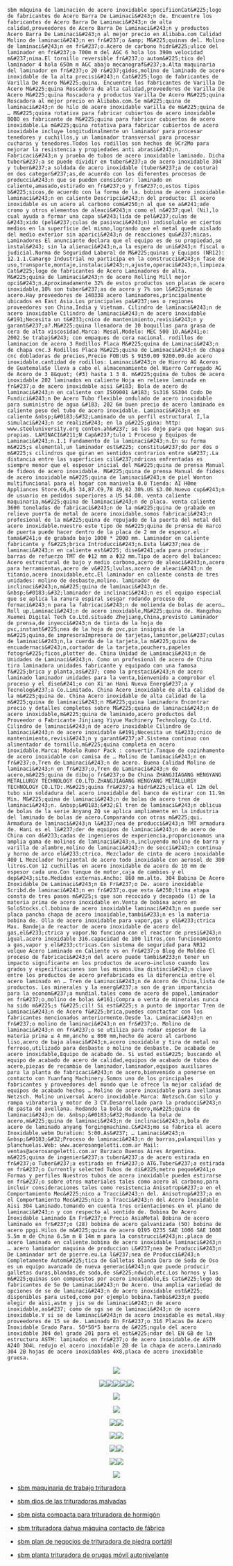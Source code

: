 
```
sbm máquina de laminación de acero inoxidable specifiionCat&#225;logo de fabricantes de Acero Barra De Laminaci&#243;n de. Encuentre los fabricantes de Acero Barra De Laminaci&#243;n de alta calidad,proveedores de Acero Barra De Laminaci&#243;n y productos Acero Barra De Laminaci&#243;n al mejor precio en Alibaba.com Calidad Molino de laminaci&#243;n en fr&#237;o &amp; M&#225;quinas del. Molino de laminaci&#243;n en fr&#237;o.Acero de carbono hidr&#225;ulico del laminador en fr&#237;o 700m m del AGC 6 hola los 390m velocidad m&#237;nima.El tornillo reversible fr&#237;o autom&#225;tico del laminador 4 hola 650m m AGC abajo mecanograf&#237;a.Alta maquinaria del laminador en fr&#237;o 20 r&#237;gidos,molino de laminado de acero inoxidable de la alta precisi&#243;n Cat&#225;logo de fabricantes de Varilla De Acero M&#225;quina. Encuentre los fabricantes de Varilla De Acero M&#225;quina Roscadora de alta calidad,proveedores de Varilla De Acero M&#225;quina Roscadora y productos Varilla De Acero M&#225;quina Roscadora al mejor precio en Alibaba.com.Se m&#225;quina de laminaci&#243;n de hilo de acero inoxidable varilla de m&#225;quina de … M&#225;quina rotativa para fabricar cubiertos de acero inoxidable BOBO es fabricante de M&#225;quina para fabricar cubiertos de acero inoxidable.La m&#225;quina rotativa para fabricar cubiertos de acero inoxidable incluye longitudinalmente un laminador para procesar tenedores y cuchillos,y un laminador transversal para procesar cucharas y tenedores.Todos los rodillos son hechos de 9Cr2Mo para mejorar la resistencia y propiedades anti abrasi&#243;n. Fabricaci&#243;n y prueba de tubos de acero inoxidable laminado. Dicha tuber&#237;a se puede dividir en tuber&#237;a de acero inoxidable 304 y tuber&#237;a soldada de acero inoxidable (tuber&#237;a de costura) en dos categor&#237;as,de acuerdo con los diferentes procesos de producci&#243;n que se pueden considerar: laminado en caliente,amasado,estirado en fr&#237;o y fr&#237;o,estos tipos b&#225;sicos,de acuerdo con la forma de la. bobina de acero inoxidable laminaci&#243;n en caliente Descripci&#243;n del producto: El acero inoxidable es un acero al carbono com&#250;n al que se a&#241;ade cromo y otros elementos de aleaci&#243;n como el n&#237;quel (Ni),lo cual ayuda a formar una capa s&#243;lida de pel&#237;culas de &#243;xido (pel&#237;culas de pasivaci&#243;n) indisoluble en ciertos medios en la superficie del mismo,logrando que el metal quede aislado del medio exterior sin aparici&#243;n de reacciones qu&#237;micas. Laminadores El anunciante declara que el equipo es de su propiedad,se instal&#243; sin la alienaci&#243;n,a la espera de uni&#243;n fiscal o judicial.Norma de Seguridad Laboral de M&#225;quinas y Equipos (NR12): 12.1.1.Camargo Industrial no participa en la construcci&#243;n fase de uso,transporte,montaje,instalaci&#243;n,ajuste,operaci&#243;n,limpieza,mantenimiento. Cat&#225;logo de fabricantes de Acero Laminadores de alta. M&#225;quina de laminaci&#243;n de acero Rolling Mill mejor opci&#243;n.Aproximadamente 32% de estos productos son placas de acero inoxidable,10% son tuber&#237;as de acero y 7% son l&#225;minas de acero.Hay proveedores de 140338 acero laminadores,principalmente ubicados en East Asia.Los principales pa&#237;ses o regiones proveedores son China,India y Vietnam. Cilindro de laminaci&#243;n de acero inoxidable Cilindro de laminaci&#243;n de acero inoxidable &#191;Necesita un t&#233;cnico de mantenimiento,revisi&#243;n y garant&#237;a?.M&#225;quina llenadora de 10 boquillas para grasa de cera de alta viscosidad.Marca: Mesal.Modelo: MEC 500 10.A&#241;o: 2002.Se trabaj&#243; con empaques de cera nacional. rodillos de laminacion de acero 3 Rodillos Placa M&#225;quina de Laminaci&#243;n de chapa cnc.3 Rodillos Placa M&#225;quina de Laminaci&#243;n de chapa cnc dobladoras de precios,Precio FOB:US $ 9150.00 9200.00.de acero inoxidable.cantidad de rodillos: Laminaci&#243;n de Hierro AG Aceros de GuatemalaSe lleva a cabo el almacenamiento del Hierro Corrugado AG de Acero de 3 8&quot; (#3) hasta 1 3 8. m&#225;quina de tubos de acero inoxidable 202 laminados en caliente Hoja en relieve laminada en fr&#237;o de acero inoxidable aisi &#183; Bola de acero de laminaci&#243;n en caliente con ISO9001 &#183; Ss316 SS304 Codo De Fundici&#243;n De Acero Tubo flexible ondulado de acero inoxidable para suministro de agua &#183; 202 6m buen precio de acero laminado en caliente peso del tubo de acero inoxidable. Laminaci&#243;n en caliente &nbsp;&#0183;&#32;Laminado de un perfil estructural I,la simulaci&#243;n se realiz&#243; en la p&#225;gina: http: www.steeluniversity.org conten.ah&#237; se las dejo para que hagan sus propias. LAMINACI&#211;N Cap&#237;tulo 1 Proceso y Equipos de Laminaci&#243;n.1.1 Fundamento de la laminaci&#243;n.En su forma m&#225;s elemental,un laminador est&#225; constitu&#237;do por dos o m&#225;s cilindros que giran en sentidos contrarios entre s&#237;.La distancia entre las superficies cil&#237;ndricas enfrentadas es siempre menor que el espesor inicial del M&#225;quina de prensa Manual de fideos de acero inoxidable. M&#225;quina de prensa Manual de fideos de acero inoxidable m&#225;quina de laminaci&#243;n de piel Wonton multifuncional para el hogar con manivela 0.0 Tienda: AI H0me Appliances Store.€6,85 34,87.€9,78 49,82 30%.US $3.00.Nuevo cup&#243;n de usuario en pedidos superiores a US $4.00. venta caliente maquinaria,m&#225;quina de laminaci&#243;n de placa. venta caliente 3600 toneladas de fabricaci&#243;n de la m&#225;quina de grabado en relieve puerta de metal de acero inoxidable.somos fabricaci&#243;n profesional de la m&#225;quina de repujado de la puerta del metal del acero inoxidable.nuestro este tipo de m&#225;quina de prensa de marco de puerta puede hacer dentro de la placa de 2 mm de espesor.el tama&#241;o de grabado bajo 1000 * 2000 mm. Laminador en caliente fabricante y f&#225;brica Introducci&#243;n.Esta l&#237;nea de laminaci&#243;n en caliente est&#225; dise&#241;ada para producir barras de refuerzo TMT de Φ12 mm a Φ32 mm.Tipo de acero del balanceo: Acero estructural de bajo y medio carbono,acero de aleaci&#243;n,acero para herramientas,acero de v&#225;lvulas,acero de aleaci&#243;n de titanio,acero inoxidable,etc.El laminador en caliente consta de tres unidades: molino de desbaste,molino. laminador de inclinaci&#243;n,m&#225;quina de laminaci&#243;n de. &nbsp;&#0183;&#32;laminador de inclinaci&#243;n es el equipo especial que se aplica la ranura espiral sesgar rodando proceso de formaci&#243;n para la fabricaci&#243;n de molienda de bolas de acero… Roll up,Laminaci&#243;n de acero inoxidable,M&#225;quina de. Hangzhou Xuemei Digital Tech Co.Ltd.situado Zhejiang,China,previsto Laminador de prensa,de inyecci&#243;n de tinta de la hoja de pvc,instant&#225;nea de la hoja de pvc,pin insignia de la m&#225;quina,de impresoraImpresora de tarjetas,lamintor,pel&#237;culas de laminaci&#243;n,la cuerda de la tarjeta,la m&#225;quina de encuadernaci&#243;n,cortador de la tarjeta,pouchers,papeles fotogr&#225;ficos,plotter de. China Unidad de Laminaci&#243;n de Unidades de Laminaci&#243;n. Como un profesional de acero de China tira laminadora unidades fabricante y equipado con una famosa f&#225;brica y planta,as&#237; como la prestaci&#243;n de acero laminado laminador unidades para la venta,bienvenido a comprobar el proceso y el dise&#241;o con Xi'an Hani Nueva Energ&#237;a y Tecnolog&#237;a Co.Limitado. China Acero inoxidable de alta calidad de la m&#225;quina de. China Acero inoxidable de alta calidad de la m&#225;quina de laminaci&#243;n M&#225;quina laminadora Encontrar precio y detalles completos sobre M&#225;quina de laminaci&#243;n de acero inoxidable,m&#225;quina de laminado,acero productos del Proveedor o Fabricante Jinjiang Yiyue Machinery Technology Co.Ltd. Cilindro de laminaci&#243;n de acero inoxidable Cilindro de laminaci&#243;n de acero inoxidable &#191;Necesita un t&#233;cnico de mantenimiento,revisi&#243;n y garant&#237;a?.Sistema continuo con alimentador de tornillo,m&#225;quina completa en acero inoxidable.Marca: Modelo Rumor Pack : convertir.Tanque de cozinhamento de acero inoxidable con camisa de … Molino de laminaci&#243;n en fr&#237;o,Tren de Laminaci&#243;n de acero. Buena Calidad Molino de laminaci&#243;n en fr&#237;o,Tren de Laminaci&#243;n de acero,m&#225;quina de dibujo fr&#237;o De China ZHANGJIAGANG HENGYANG METALLURGY TECHNOLOGY CO.LTD.ZHANGJIAGANG HENGYANG METALLURGY TECHNOLOGY CO.LTD:.M&#225;quina fr&#237;a hidr&#225;ulica el 12m del tubo sin soldadura del acero inoxidable del banco de estirar con 11.9m Min. M&#225;quina de laminaci&#243;n de bolas de acero tren de laminaci&#243;n. &nbsp;&#0183;&#32;El tren de laminaci&#243;n oblicua de bolas de la serie Anyang ZQ se aplica ampliamente en la industria del laminado de bolas de acero.Comparando con otras m&#225;qui. Armadura de laminaci&#243;n l&#237;nea de producci&#243;n TMT armadura de. Hani es el l&#237;der de equipos de laminaci&#243;n de acero de China con d&#233;cadas de ingenieros de experiencia,proporcionamos una amplia gama de molinos de laminaci&#243;n,incluyendo molino de barra y varilla de alambre,molino de laminaci&#243;n de secci&#243;n continua y horno de arco el&#233;ctrico. Mezclador de cinta de acero inoxidable 400 L Mezclador horizontal de acero todo inoxidable con aerosol de 300 litros.Con 12 cuchillas en acero inoxidable de acero de 10 mm de espesor cada uno.Con tanque de motor,caja de cambios y el dep&#243;sito.Medidas externas.Ancho: 860 mm.alto. 304 Bobina De Acero Inoxidable De Laminaci&#243;n En Fr&#237;o De. acero inoxidable Scribd.de laminaci&#243;n en fr&#237;o.que esta &#250;ltima etapa consta de tres pasos m&#225;s que son recocido y decapado (1) de la materia prima de acero inoxidable en.Venta de bobina acero en SoloStocks.cl.bobina de acero inoxidable laminaci&#243;n en puede ser placa pancha chapa de acero inoxidable,tambi&#233;n es la materia bobina de. Olla de acero inoxidable para vapor,gas y el&#233;ctrica Max. Bandeja de reactor de acero inoxidable de acero del gas,el&#233;ctrica y vapor.No funciona con el reactor de presi&#243;n igual.acero inoxidable 316.capacidad de 100 litros,con funcionamiento a gas,vapor y el&#233;ctricas.Con sistema de seguridad para NR12 volque Acero Laminado en Caliente vs en Fr&#237;o Blog de Moldeo El proceso de fabricaci&#243;n del acero puede tambi&#233;n tener un impacto significante en los productos de acero—incluso cuando los grados y especificaciones son los mismos.Una distinci&#243;n clave entre los productos de acero prefabricado es la diferencia entre el acero laminado en … Tren de Laminaci&#243;n de Acero de China,lista de productos. Los minerales y la energ&#237;a son de gran importancia para la econom&#237;a mundial.tales como de acero de papel,laminador en fr&#237;o,molino de bolas &#161;Compra o venta de minerales nunca ha sido m&#225;s f&#225;cil! Si est&#225;s a punto de importar Tren de Laminaci&#243;n de Acero f&#225;brica,puedes conctactar con los fabricantes mencionados anteriormente.Desde la. Laminaci&#243;n en fr&#237;o molino de laminaci&#243;n en fr&#237;o. Molino de laminaci&#243;n en fr&#237;o se utiliza para rodar espesor de la materia prima ≤ 4 mm,ancho ≤ 800 mm,hecho de acero al carbono liso,acero de baja aleaci&#243;n,acero inoxidable y tira de metal no ferroso,utilizado para desbaste o molino de desbaste. De acabado de acero inoxidable,Equipo de acabado de. Si usted est&#225; buscando el equipo de acabado de acero de calidad,equipos de acabado de tubos de acero,piezas de recambio de laminador,laminador,equipos auxiliares para la planta de fabricaci&#243;n de acero,bienvenido a ponerse en contacto con Yuanfang Machinery.Somos uno de los principales fabricantes y proveedores del mundo que le ofrece la mejor calidad de equipos de acabado hechos … Molino de acero inoxidable para avellanas Netzsch. Molino universal Acero inoxidable.Marca: Netzsch.Con silo y rampa vibratoria y motor de 3 CV.Desarrollado para la producci&#243;n de pasta de avellana. Rodando la bola de acero,m&#225;quina de laminaci&#243;n de. &nbsp;&#0183;&#32;Rodando la bola de acero,m&#225;quina de laminaci&#243;n de inclinaci&#243;n,bola de acero de laminado anyang forgingmachine.C&#243;mo se fabrica el acero Inoxidable.webm Duration: 5:00.As&#237; … Laminaci&#243;n &nbsp;&#0183;&#32;Proceso de laminaci&#243;n de barras,palanquillas y planchuelas.Web: www.acerosangeletti.com.ar Mail: ventas@acerosangeletti.com.ar Burzaco Buenos Aires Argentina. m&#225;quina de ingenier&#237;a tuber&#237;a de acero estirada en fr&#237;o Tuber&#237;a estirada en fr&#237;o ATG.Tuber&#237;a estirada en fr&#237;o Currently selected Tubos de di&#225;metro peque&#241;o Formas y perfiles Nuestros tubos de acero inoxidable pueden estirarse en fr&#237;o sobre otros materiales tales como acero al carbono,para incluir consideraciones tales como resistencia Anisotrop&#237;a en el Comportamiento Mec&#225;nico a Tracci&#243;n del. Anisotrop&#237;a en el Comportamiento Mec&#225;nico a Tracci&#243;n del Acero Inoxidable Aisi 304 Laminado.tomando en cuenta tres orientaciones en el plano de laminaci&#243;n y con respecto al sentido de. Bobina De Acero Inoxidable Laminado En Fr&#237;o Precio AsiaMetal Bobina de acero laminado en fr&#237;o (28) bobina de acero galvanizada (50) bobina de acero ppgi.Hilos de m&#225;quina de acero Q195 Q235 SAE 1006 SAE 1008 5.5m m de China 6.5m m 8 14m m para la construcci&#243;n:.placa de acero laminado en caliente.bobina de acero inoxidable laminaci&#243;n … acero laminador maquina de produccion L&#237;nea De Producci&#243;n De Laminador art de pierre.eu.La l&#237;nea de Producci&#243;n Completamente Autom&#225;tica de Galletas blanda Dura de Soda de Oso es un equipo avanzado de nueva generaci&#243;n que puede producir galletas duras,blandas,de soda,de s&#225;ndwich,etc.Los hornos y las m&#225;quinas son compuestos por acero inoxidable,Es Cat&#225;logo de fabricantes de Se De Laminaci&#243;n De Acero. Una amplia variedad de opciones de se de laminaci&#243;n de acero inoxidable est&#225; disponibles para usted,como por ejemplo bobina.Tambi&#233;n puede elegir de aisi,astm y jis se de laminaci&#243;n de acero inoxidable,as&#237; como de sgs se de laminaci&#243;n de acero inoxidable.Y si se de laminaci&#243;n de acero inoxidable es metal.Hay proveedores de 15 se de. Laminado En Fr&#237;o 316 Placas De Acero Inoxidable Grado Para. 50*50*5 barra de &#225;ngulo del acero inoxidable 304 del grado 201 para el est&#225;ndar del EN GB de la estructura ASTM: laminados en fr&#237;o de acero inoxidable.de ASTM A240 304L redujo el acero inoxidable 2B de la chapa de acero.Laminado 304 2B hojas de acero inoxidables 4X8,placa de acero inoxidable gruesa. 
```

<div align="center">

<a href="https://es-crusher.shibang-china.com/github&k=sbm+m%C3%A1quina+de+laminaci%C3%B3n+de+acero+inoxidable+specifiion"><img src="https://static.shibang-china.com/es/crusher/logo.jpg"></a>

<a href="https://es-crusher.shibang-china.com/github&k=sbm+m%C3%A1quina+de+laminaci%C3%B3n+de+acero+inoxidable+specifiion"><img src="https://static.shibang-china.com/es/crusher/index.jpg"></a><a href="https://es-crusher.shibang-china.com/material.htmlgithub&k=sbm+m%C3%A1quina+de+laminaci%C3%B3n+de+acero+inoxidable+specifiion"><img src="https://static.shibang-china.com/es/crusher/material.jpg"></a><a href="https://es-crusher.shibang-china.com/application.htmlgithub&k=sbm+m%C3%A1quina+de+laminaci%C3%B3n+de+acero+inoxidable+specifiion"><img src="https://static.shibang-china.com/es/crusher/application.jpg"></a><a href="https://es-crusher.shibang-china.com/aboutus.htmlgithub&k=sbm+m%C3%A1quina+de+laminaci%C3%B3n+de+acero+inoxidable+specifiion"><img src="https://static.shibang-china.com/es/crusher/aboutus.jpg"></a><a href="https://es-crusher.shibang-china.com/contact.htmlgithub&k=sbm+m%C3%A1quina+de+laminaci%C3%B3n+de+acero+inoxidable+specifiion"><img src="https://static.shibang-china.com/es/crusher/contact.jpg"></a>

<a href="https://es-crusher.shibang-china.com/github&k=sbm+m%C3%A1quina+de+laminaci%C3%B3n+de+acero+inoxidable+specifiion"><img src="https://static.shibang-china.com/es/crusher/banner.jpg"></a>

<a href="https://swt.shibang-china.com/github&k=sbm+m%C3%A1quina+de+laminaci%C3%B3n+de+acero+inoxidable+specifiion"><img src="https://static.shibang-china.com/es/crusher/text.jpg"></a>

<a href="https://swt.shibang-china.com/github&k=sbm+m%C3%A1quina+de+laminaci%C3%B3n+de+acero+inoxidable+specifiion"><img src="https://static.shibang-china.com/es/crusher/chat.jpg"></a><a href="https://es-crusher.shibang-china.com/contact.htmlgithub&k=sbm+m%C3%A1quina+de+laminaci%C3%B3n+de+acero+inoxidable+specifiion"><img src="https://static.shibang-china.com/es/crusher/message.jpg"></a>

<a href="https://es-crusher.shibang-china.com/products/pe.htmlgithub&k=sbm+m%C3%A1quina+de+laminaci%C3%B3n+de+acero+inoxidable+specifiion"><img src="https://static.shibang-china.com/es/crusher/pe.jpg"></a><a href="https://es-crusher.shibang-china.com/products/pf.htmlgithub&k=sbm+m%C3%A1quina+de+laminaci%C3%B3n+de+acero+inoxidable+specifiion"><img src="https://static.shibang-china.com/es/crusher/pf.jpg"></a>

<a href="https://es-crusher.shibang-china.com/products/hpt.htmlgithub&k=sbm+m%C3%A1quina+de+laminaci%C3%B3n+de+acero+inoxidable+specifiion"><img src="https://static.shibang-china.com/es/crusher/hpt.jpg"></a><a href="https://es-crusher.shibang-china.com/products/vsi.htmlgithub&k=sbm+m%C3%A1quina+de+laminaci%C3%B3n+de+acero+inoxidable+specifiion"><img src="https://static.shibang-china.com/es/crusher/vsi.jpg"></a>

<a href="https://es-crusher.shibang-china.com/products/klv.htmlgithub&k=sbm+m%C3%A1quina+de+laminaci%C3%B3n+de+acero+inoxidable+specifiion"><img src="https://static.shibang-china.com/es/crusher/klv.jpg"></a><a href="https://es-crusher.shibang-china.com/products/portable.htmlgithub&k=sbm+m%C3%A1quina+de+laminaci%C3%B3n+de+acero+inoxidable+specifiion"><img src="https://static.shibang-china.com/es/crusher/portable.jpg"></a>

<a href="https://swt.shibang-china.com/github&k=sbm+m%C3%A1quina+de+laminaci%C3%B3n+de+acero+inoxidable+specifiion"><img src="https://static.shibang-china.com/es/crusher/case.jpg"></a>

</div>


* [sbm maquinaria de trabajo trituradora](sbm%20maquinaria%20de%20trabajo%20trituradora.md)

* [sbm dios de las trituradoras malvadas](sbm%20dios%20de%20las%20trituradoras%20malvadas.md)

* [sbm pista compacta para trituradora de hormigón](sbm%20pista%20compacta%20para%20trituradora%20de%20hormig%C3%B3n.md)

* [sbm trituradora dahua máquina contacto de fábrica](sbm%20trituradora%20dahua%20m%C3%A1quina%20contacto%20de%20f%C3%A1brica.md)

* [sbm plan de negocios de trituradora de piedra portátil](sbm%20plan%20de%20negocios%20de%20trituradora%20de%20piedra%20port%C3%A1til.md)

* [sbm planta trituradora de orugas móvil autonivelante](sbm%20planta%20trituradora%20de%20orugas%20m%C3%B3vil%20autonivelante.md)